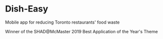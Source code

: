 # Dish-Easy
Mobile app for reducing Toronto restaurants' food waste

Winner of the SHAD@McMaster 2019 Best Application of the Year's Theme
